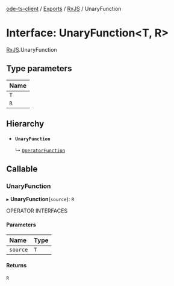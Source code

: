 [ode-ts-client](../README.md) / [Exports](../modules.md) / [RxJS](../modules/RxJS.md) / UnaryFunction

# Interface: UnaryFunction<T, R\>

[RxJS](../modules/RxJS.md).UnaryFunction

## Type parameters

| Name |
| :------ |
| `T` |
| `R` |

## Hierarchy

- **`UnaryFunction`**

  ↳ [`OperatorFunction`](RxJS.OperatorFunction.md)

## Callable

### UnaryFunction

▸ **UnaryFunction**(`source`): `R`

OPERATOR INTERFACES

#### Parameters

| Name | Type |
| :------ | :------ |
| `source` | `T` |

#### Returns

`R`
